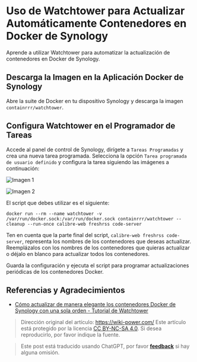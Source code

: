 # Uso de Watchtower para Actualizar Automáticamente Contenedores en Docker de Synology

Aprende a utilizar Watchtower para automatizar la actualización de contenedores en Docker de Synology.

## Descarga la Imagen en la Aplicación Docker de Synology

Abre la suite de Docker en tu dispositivo Synology y descarga la imagen `containrrr/watchtower`.

## Configura Watchtower en el Programador de Tareas

Accede al panel de control de Synology, dirígete a `Tareas Programadas` y crea una nueva tarea programada. Selecciona la opción `Tarea programada de usuario definido` y configura la tarea siguiendo las imágenes a continuación:

![Imagen 1](https://img.wiki-power.com/d/wiki-media/img/202301092319956.png)

![Imagen 2](https://img.wiki-power.com/d/wiki-media/img/202301092321592.png)

El script que debes utilizar es el siguiente:

```shell
docker run --rm --name watchtower -v /var/run/docker.sock:/var/run/docker.sock containrrr/watchtower --cleanup --run-once calibre-web freshrss code-server
```

Ten en cuenta que la parte final del script, `calibre-web freshrss code-server`, representa los nombres de los contenedores que deseas actualizar. Reemplázalos con los nombres de los contenedores que quieras actualizar o déjalo en blanco para actualizar todos los contenedores.

Guarda la configuración y ejecuta el script para programar actualizaciones periódicas de los contenedores Docker.

## Referencias y Agradecimientos

- [Cómo actualizar de manera elegante los contenedores Docker de Synology con una sola orden - Tutorial de Watchtower](https://post.smzdm.com/p/awzggnqp/)

> Dirección original del artículo: <https://wiki-power.com/>
> Este artículo está protegido por la licencia [CC BY-NC-SA 4.0](https://creativecommons.org/licenses/by/4.0/deed.zh). Si desea reproducirlo, por favor indique la fuente.

> Este post está traducido usando ChatGPT, por favor [**feedback**](https://github.com/linyuxuanlin/Wiki_MkDocs/issues/new) si hay alguna omisión.